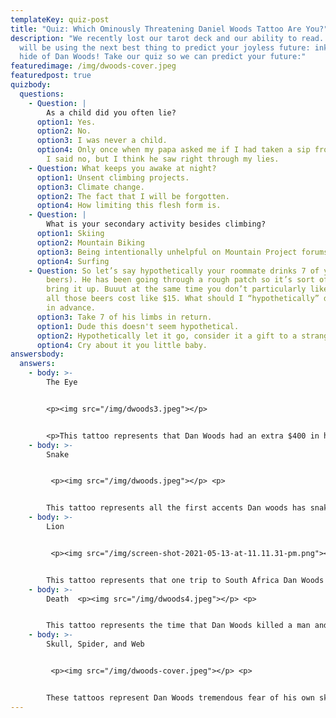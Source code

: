 ```yaml
---
templateKey: quiz-post
title: "Quiz: Which Ominously Threatening Daniel Woods Tattoo Are You?"
description: "We recently lost our tarot deck and our ability to read. So we
  will be using the next best thing to predict your joyless future: ink from the
  hide of Dan Woods! Take our quiz so we can predict your future:"
featuredimage: /img/dwoods-cover.jpeg
featuredpost: true
quizbody:
  questions:
    - Question: |
        As a child did you often lie?
      option1: Yes.
      option2: No.
      option3: I was never a child.
      option4: Only once when my papa asked me if I had taken a sip from his bourbon.
        I said no, but I think he saw right through my lies.
    - Question: What keeps you awake at night?
      option1: Unsent climbing projects.
      option3: Climate change.
      option2: The fact that I will be forgotten.
      option4: How limiting this flesh form is.
    - Question: |
        What is your secondary activity besides climbing? 
      option1: Skiing
      option2: Mountain Biking
      option3: Being intentionally unhelpful on Mountain Project forums.
      option4: Surfing
    - Question: So let’s say hypothetically your roommate drinks 7 of your beers (nice
        beers). He has been going through a rough patch so it’s sort of weird to
        bring it up. Buuut at the same time you don’t particularly like him and
        all those beers cost like $15. What should I “hypothetically” do? Thanks
        in advance.
      option3: Take 7 of his limbs in return.
      option1: Dude this doesn't seem hypothetical.
      option2: Hypothetically let it go, consider it a gift to a stranger in need.
      option4: Cry about it you little baby.
answersbody:
  answers:
    - body: >-
        The Eye


        <p><img src="/img/dwoods3.jpeg"></p>


        <p>This tattoo represents that Dan Woods had an extra $400 in his bank account. This is what happens when you actually pay your athletes: they get sick tattoos. Anyway, this tarot card is the all seeing eye. Not your eye though, someone has been watching you very closely and I would maybe hire a PI and get ready to file a restraining order.</p>
    - body: >-
        Snake


         <p><img src="/img/dwoods.jpeg"></p> <p>


        This tattoo represents all the first accents Dan woods has snaked from his fellow athletes. This tarot card is the serpent of the sea. You are a sea dog at heart, not because you love the sea. Instead, you constantly romanticize leaving behind your friends and family in order to pursue some fruitless adventure where you can “really do some living”.</p>
    - body: >-
        Lion


         <p><img src="/img/screen-shot-2021-05-13-at-11.11.31-pm.png"></p> <p>


        This tattoo represents that one trip to South Africa Dan Woods went on that was sick AF. This tarot card is the courageous lion. You believe yourself to be courageous and that you don’t have a comfort zone. When in reality you have surrounded yourself in a culture that seems dangerous so you don’t have to be brave, ever. This is also the reason you are still single.</p>
    - body: >-
        Death  <p><img src="/img/dwoods4.jpeg"></p> <p>


        This tattoo represents the time that Dan Woods killed a man and hid his body on Pajarito Mountain just outside of Los Alamos, NM. This tarot card is the slow decay that is coming for us all one day. I hope you are ready to die, because you will die. Most people do. </p>
    - body: >-
        Skull, Spider, and Web


         <p><img src="/img/dwoods-cover.jpeg"></p> <p>


        These tattoos represent Dan Woods tremendous fear of his own skin. He wanted to cover up as much as possible with these two tattoos. This tarot card is the spider of the dead. Unlike normal spiders this one is not living. Just like you. You haven’t felt alive for a long time, not since you found a 7th chicken nugget in your 6 piece chicken nugget order. Everyday is the same day, and one of them will be your last. </p>
---
```

